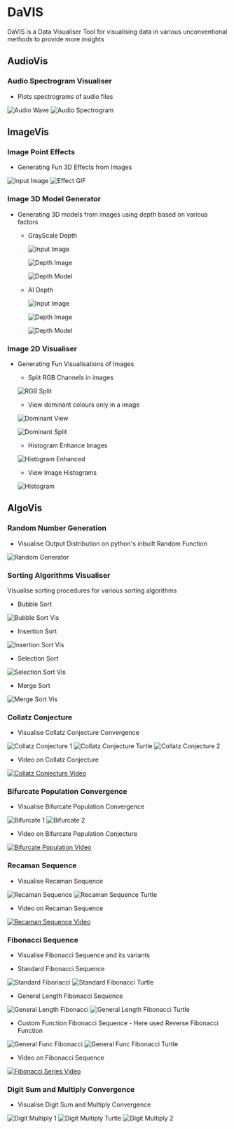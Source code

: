 # DaVIS
 DaVIS is a Data Visualiser Tool for visualising data in various unconventional methods to provide more insights

## AudioVis
### Audio Spectrogram Visualiser
   - Plots spectrograms of audio files
   
   ![Audio Wave](AudioVis/GeneratedVisualisations/AudioSpectrogram_AudioWave.png)
   ![Audio Spectrogram](AudioVis/GeneratedVisualisations/AudioSpectrogram_Spectrogram.png)
   
## ImageVis
### Image Point Effects
   - Generating Fun 3D Effects from Images
   
   ![Input Image](ImageVis/GeneratedVisualisations/Pika.jpg)
   ![Effect GIF](ImageVis/GeneratedVisualisations/Pika_IPEffect.gif)

### Image 3D Model Generator
   - Generating 3D models from images using depth based on various factors
   
      - GrayScale Depth

         ![Input Image](ImageVis/GeneratedVisualisations/Image3DVis_GrayScaleDepth_InputImage.png)

         ![Depth Image](ImageVis/GeneratedVisualisations/Image3DVis_GrayScaleDepth_DepthImage.png)

         ![Depth Model](ImageVis/GeneratedVisualisations/Image3DVis_GrayScaleDepth_Model.PNG)

      - AI Depth

         ![Input Image](ImageVis/GeneratedVisualisations/Image3DVis_AIDepth_InputImage.PNG)

         ![Depth Image](ImageVis/GeneratedVisualisations/Image3DVis_AIDepth_DepthImage.png)

         ![Depth Model](ImageVis/GeneratedVisualisations/Image3DVis_AIDepth_Model.PNG)

### Image 2D Visualiser
   - Generating Fun Visualisations of Images

      - Split RGB Channels in images
   
      ![RGB Split](ImageVis/GeneratedVisualisations/Image2DVis_RGBChannelSplit.png)

      - View dominant colours only in a image
   
      ![Dominant View](ImageVis/GeneratedVisualisations/Image2DVis_DominantChannel.png)

      ![Dominant Split](ImageVis/GeneratedVisualisations/Image2DVis_RGBDominantChannelSplit.png)

      - Histogram Enhance Images
   
      ![Histogram Enhanced](ImageVis/GeneratedVisualisations/Image2DVis_ImageEnhance.png)

      - View Image Histograms
   
      ![Histogram](ImageVis/GeneratedVisualisations/Image2DVis_ImageHistogram.png)

## AlgoVis
### Random Number Generation
   - Visualise Output Distribution on python's inbuilt Random Function
   
   ![Random Generator](AlgoVis/GeneratedVisualisations/RandomGen_GIF.gif)
   
### Sorting Algorithms Visualiser
   Visualise sorting procedures for various sorting algorithms

   - Bubble Sort
   
   ![Bubble Sort Vis](AlgoVis/GeneratedVisualisations/SortVis_Sort_BubbleSort.gif)

   - Insertion Sort
   
   ![Insertion Sort Vis](AlgoVis/GeneratedVisualisations/SortVis_Sort_InsertionSort.gif)

   - Selection Sort
   
   ![Selection Sort Vis](AlgoVis/GeneratedVisualisations/SortVis_Sort_SelectionSort.gif)

   - Merge Sort
   
   ![Merge Sort Vis](AlgoVis/GeneratedVisualisations/SortVis_Sort_MergeSort.gif)

### Collatz Conjecture
   - Visualise Collatz Conjecture Convergence
   
   ![Collatz Conjecture 1](AlgoVis/GeneratedVisualisations/CollatzConjecture_ConvergenceSingleValue.png)
   ![Collatz Conjecture Turtle](AlgoVis/GeneratedVisualisations/CollatzConjecture_ConvergenceTurtle.PNG)
   ![Collatz Conjecture 2](AlgoVis/GeneratedVisualisations/CollatzConjecture_ConvergenceItersCount.png)
   
   - Video on Collatz Conjecture
   
   [![Collatz Conjecture Video](https://img.youtube.com/vi/5mFpVDpKX70/0.jpg)](https://www.youtube.com/watch?v=5mFpVDpKX70)
   
### Bifurcate Population Convergence
   - Visualise Bifurcate Population Convergence
   
   ![Bifurcate 1](AlgoVis/GeneratedVisualisations/Bifurcation_PopulationConvergence.png)
   ![Bifurcate 2](AlgoVis/GeneratedVisualisations/Bifurcation_BifurcationPlot.png)
      
   - Video on Bifurcate Population Conjecture
   
   [![Bifurcate Population Video](https://img.youtube.com/vi/ovJcsL7vyrk/0.jpg)](https://www.youtube.com/watch?v=ovJcsL7vyrk)

### Recaman Sequence
   - Visualise Recaman Sequence
   
   ![Recaman Sequence](AlgoVis/GeneratedVisualisations/Recaman_Sequence.png)
   ![Recaman Sequence Turtle](AlgoVis/GeneratedVisualisations/Recaman_SequenceTurtle.PNG)
      
   - Video on Recaman Sequence
   
   [![Recaman Sequence Video](https://img.youtube.com/vi/FGC5TdIiT9U/0.jpg)](https://www.youtube.com/watch?v=FGC5TdIiT9U)

### Fibonacci Sequence
   - Visualise Fibonacci Sequence and its variants
   
   - Standard Fibonacci Sequence

   ![Standard Fibonacci](AlgoVis/GeneratedVisualisations/Fibonacci_Standard.png)
   ![Standard Fibonacci Turtle](AlgoVis/GeneratedVisualisations/Fibonacci_StandardTurtle.PNG)

   - General Length Fibonacci Sequence

   ![General Length Fibonacci](AlgoVis/GeneratedVisualisations/Fibonacci_GenericLength.png)
   ![General Length Fibonacci Turtle](AlgoVis/GeneratedVisualisations/Fibonacci_GenericLengthTurtle.PNG)

   - Custom Function Fibonacci Sequence - Here used Reverse Fibonacci Function

   ![General Func Fibonacci](AlgoVis/GeneratedVisualisations/Fibonacci_GenericFunc.png)
   ![General Func Fibonacci Turtle](AlgoVis/GeneratedVisualisations/Fibonacci_GenericFuncTurtle.PNG)

   - Video on Fibonacci Sequence
   
   [![Fibonacci Series Video](https://img.youtube.com/vi/SjSHVDfXHQ4/0.jpg)](https://www.youtube.com/watch?v=SjSHVDfXHQ4)
   
### Digit Sum and Multiply Convergence
   - Visualise Digit Sum and Multiply Convergence
   
   ![Digit Multiply 1](AlgoVis/GeneratedVisualisations/DigitMultiply_ConvergenceSingleValue.png)
   ![Digit Multiply Turtle](AlgoVis/GeneratedVisualisations/DigitMultiply_ConvergenceTurtle.PNG)
   ![Digit Multiply 2](AlgoVis/GeneratedVisualisations/DigitMultiply_ConvergenceItersCount.png)
